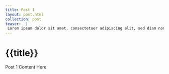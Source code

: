 ```yaml
---
title: Post 1 
layout: post.html
collection: post
teaser:  |
 Lorem ipsum dolor sit amet, consectetuer adipiscing elit, sed diam nonummy nibh euismod tincidunt ut laoreet dolore magna aliquam erat volutpat. Ut wisi enim ad minim veniam, quis nostrud exerci tation ullamcorper suscipit lobortis nisl ut aliquip ex ea commodo consequat.
---
```

<h1>{{title}}</h1>
<p>Post 1 Content Here</p>